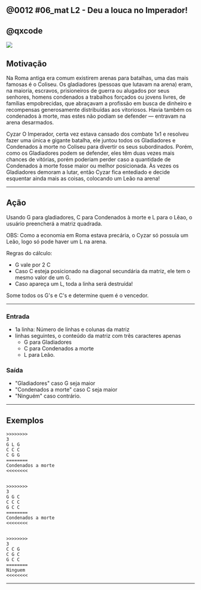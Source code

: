 ## @0012 #06_mat L2 - Deu a louca no Imperador!
## @qxcode

![](capa.jpg)

## Motivação

Na Roma antiga era comum existirem arenas para batalhas, uma das mais famosas é o Coliseu.
Os gladiadores (pessoas que lutavam na arena) eram, na maioria, escravos, prisioneiros de guerra
ou alugados por seus senhores, homens condenados a trabalhos forçados ou jovens livres, de famílias
empobrecidas, que abraçavam a profissão em busca de dinheiro e recompensas generosamente distribuídas aos vitoriosos.
Havia também os condenados à morte, mas estes não podiam se defender — entravam na arena desarmados.

Cyzar O Imperador, certa vez estava cansado dos combate 1x1 e resolveu fazer uma única e gigante batalha,
ele juntou todos os Gladiadores e Condenados à morte no Coliseu para divertir os seus subordinados.
Porém, como os Gladiadores podem se defender, eles têm duas vezes mais chances de vitórias, porém poderiam
perder caso a quantidade de Condenados à morte fosse maior ou melhor posicionada. Às vezes os Gladiadores
demoram a lutar, então Cyzar fica entediado e decide esquentar ainda mais as coisas, colocando um Leão
na arena!

---

## Ação

Usando G para gladiadores, C para Condenados à morte e L para o Lẽao, o usuário preencherá a matriz quadrada.

OBS: Como a economia em Roma estava precária, o Cyzar só possuía um Leão, logo só pode haver um L na arena.

Regras do cálculo:
- G vale por 2 C
- Caso C esteja posicionado na diagonal secundária da matriz, ele tem o mesmo valor de um G.
- Caso apareça um L, toda a linha será destruída!

Some todos os G's e C's e determine quem é o vencedor.

---

### Entrada
- 1a linha: Número de linhas e colunas da matriz
- linhas seguintes, o conteúdo da matriz com três caracteres apenas
    - G para Gladiadores
    - C para Condenados a morte
    - L para Leão.

### Saída
- "Gladiadores" caso G seja maior
- "Condenados a morte" caso C seja maior
- "Ninguém" caso contrário.

---
## Exemplos

```
>>>>>>>>
3
G L G
C C C
C G G
========
Condenados a morte
<<<<<<<<


>>>>>>>>
3
G G C
C C C
G C C
========
Condenados a morte
<<<<<<<<


>>>>>>>>
3
C C G
C G C
G C C
========
Ninguem
<<<<<<<<
```

---

<!---
>>>>>>>>
3
C G G
C G C
G C C
========
Gladiadores
<<<<<<<<


>>>>>>>>
3
C C G
C L C
G C C
========
Ninguem
<<<<<<<<


>>>>>>>>
3
C G G
C L C
G C C
========
Gladiadores
<<<<<<<<


>>>>>>>>
4
G L G G
C C C C
G C G C
C G C C
========
Condenados a morte
<<<<<<<<


>>>>>>>>
4
G G G L
C C G C
C G C C
G C C G
========
Ninguem
<<<<<<<<


>>>>>>>>
5
G G G G L
C C G C C
C C G C C
C C G G C
C C C C C
========
Condenados a morte
<<<<<<<<


>>>>>>>>
5
C C C C C
L G G C G
G G G G G
C G C G C
C G C C C
========
Gladiadores
<<<<<<<<<
--->